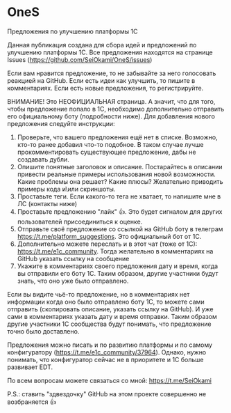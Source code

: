 # OneS
Предложения по улучшению платформы 1С

Данная публикация создана для сбора идей и предложений по улучшению платформы 1С.
Все предложения находятся на странице Issues (https://github.com/SeiOkami/OneS/issues)

Если вам нравится предложение, то не забывайте за него голосовать реакцией на GitHub.
Если есть идеи как улучшить, то пишите в комментариях.
Если есть новые предложения, то регистрируйте.

ВНИМАНИЕ! Это НЕОФИЦИАЛЬНАЯ страница. А значит, что для того, чтобы предложение попало в 1С, необходимо дополнительно отправить его официальному боту (подробности ниже).
Для добавления нового предложения следуйте инструкции:

1. Проверьте, что вашего предложения ещё нет в списке. Возможно, кто-то ранее добавил что-то подобное. В таком случае лучше прокомментировать существующее предложение, дабы не создавать дубли.
2. Опишите понятные заголовок и описание. Постарайтесь в описании привести реальные примеры использования новой возможности. Какие проблемы она решает? Какие плюсы? Желательно приводить примеры кода и\или скриншоты.
3. Проставьте теги. Если какого-то тега не хватает, то напишите мне в ЛС (контакты ниже)
4. Проставьте предложению "лайк" 👍. Это будет сигналом для других пользователей присоединиться к оценке.
5. Отправьте своё предложение со ссылкой на GitHub боту в телеграм https://t.me/platform_suggestions. Это официальный бот от 1С.
6. Дополнительно можете переслать и в этот чат (тоже от 1С): https://t.me/e1c_community. Тогда желательно в комментариях на GitHub указать ссылку на сообщение
7. Укажите в комментариях своего предложения дату и время, когда вы отправили его боту 1С. Таким образом, другие участники будут знать, что оно уже было отправлено.

Если вы видите чьё-то предложение, но в комментариях нет информации когда оно было отправлено боту 1С, то можете сами отправить (скопировать описание, указать ссылку на GitHub). И уже сами в комментариях указать дату и время отправки. Таким образом другие участники 1С сообщества будут понимать, что предложение точно было доставлено.

Предложения можно писать и по развитию платформы и по самому конфигуратору (https://t.me/e1c_community/37964). 
Однако, нужно понимать, что конфигуратор сейчас не в приоритете и 1С больше развивает EDT.

По всем вопросам можете связаться со мной: https://t.me/SeiOkami

P.S.: ставить "здвездочку" GitHub на этом проекте совершенно не возбраняется 👍
